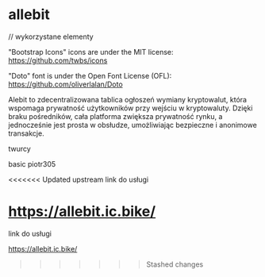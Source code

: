 # allebit


// wykorzystane elementy 

"Bootstrap Icons" icons are under the MIT license: https://github.com/twbs/icons

"Doto" font is under the Open Font License (OFL): https://github.com/oliverlalan/Doto

Alebit to zdecentralizowana tablica ogłoszeń wymiany kryptowalut, która wspomaga prywatność użytkowników przy wejściu w kryptowaluty. Dzięki braku pośredników, cała platforma zwiększa prywatność rynku, a jednocześnie jest prosta w obsłudze, umożliwiając bezpieczne i anonimowe transakcje.



twurcy 

basic
piotr305


<<<<<<< Updated upstream
link do usługi

https://allebit.ic.bike/
=======
link do usługi 

https://allebit.ic.bike/
>>>>>>> Stashed changes
